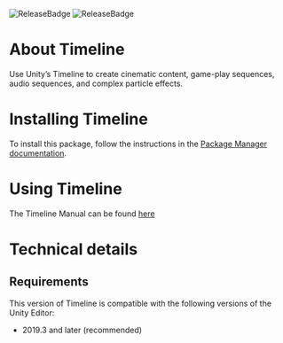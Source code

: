 ![ReleaseBadge](https://badges.cds.internal.unity3d.com/packages/com.unity.timeline/release-badge.svg)
![ReleaseBadge](https://badges.cds.internal.unity3d.com/packages/com.unity.timeline/candidates-badge.svg)

# About Timeline

Use Unity’s Timeline to create cinematic content, game-play sequences, audio sequences, and complex particle effects.

# Installing Timeline

To install this package, follow the instructions in
the [Package Manager documentation](https://docs.unity3d.com/Packages/com.unity.package-manager-ui@latest/index.html).

# Using Timeline

The Timeline Manual can be found [here](http://docs.hq.unity3d.com/2018.1/Documentation/Manual/TimelineSection.html)

# Technical details

## Requirements

This version of Timeline is compatible with the following versions of the Unity Editor:

* 2019.3 and later (recommended)
